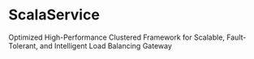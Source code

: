 # ScalaService
Optimized High-Performance Clustered Framework for Scalable, Fault-Tolerant, and Intelligent Load Balancing Gateway
